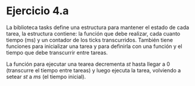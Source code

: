 # Ejercicio 4.a

La biblioteca tasks define una estructura para mantener el estado de cada tarea, la estructura contiene: la función que debe realizar, cada cuanto tiempo (ms) y un contador de los ticks transcurridos. También tiene funciones para inicializar una tarea y para definirla con una función y el tiempo que debe transcurrir entre tareas.

La función para ejecutar una tearea decrementa _st_ hasta llegar a 0 (transcurre el tiempo entre tareas) y luego ejecuta la tarea, volviendo a setear _st_ a _ms_ (el tiempo inicial).
